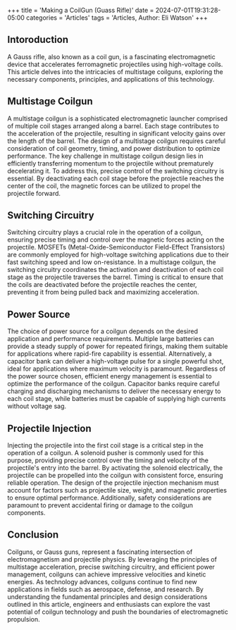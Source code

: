 +++
title = 'Making a CoilGun (Guass Rifle)'
date = 2024-07-01T19:31:28-05:00
categories = 'Articles'
tags = 'Articles, Author: Eli Watson'
+++

## Intoroduction

A Gauss rifle, also known as a coil gun, is a fascinating electromagnetic device that accelerates 
ferromagnetic projectiles using high-voltage coils. This article delves into the intricacies of multistage 
coilguns, exploring the necessary components, principles, and applications of this technology.

## Multistage Coilgun

A multistage coilgun is a sophisticated electromagnetic launcher comprised of multiple coil stages arranged 
along a barrel. Each stage contributes to the acceleration of the projectile, resulting in significant 
velocity gains over the length of the barrel. The design of a multistage coilgun requires careful 
consideration of coil geometry, timing, and power distribution to optimize performance.
The key challenge in multistage coilgun design lies in efficiently transferring momentum to the projectile 
without prematurely decelerating it. To address this, precise control of the switching circuitry is essential. 
By deactivating each coil stage before the projectile reaches the center of the coil, the magnetic forces can 
be utilized to propel the projectile forward.

## Switching Circuitry

Switching circuitry plays a crucial role in the operation of a coilgun, ensuring precise timing and control 
over the magnetic forces acting on the projectile. MOSFETs (Metal-Oxide-Semiconductor Field-Effect 
Transistors) are commonly employed for high-voltage switching applications due to their fast switching speed 
and low on-resistance.
In a multistage coilgun, the switching circuitry coordinates the activation and deactivation of each coil 
stage as the projectile traverses the barrel. Timing is critical to ensure that the coils are deactivated 
before the projectile reaches the center, preventing it from being pulled back and maximizing acceleration.

## Power Source

The choice of power source for a coilgun depends on the desired application and performance requirements. 
Multiple large batteries can provide a steady supply of power for repeated firings, making them suitable for 
applications where rapid-fire capability is essential. Alternatively, a capacitor bank can deliver a 
high-voltage pulse for a single powerful shot, ideal for applications where maximum velocity is paramount.
Regardless of the power source chosen, efficient energy management is essential to optimize the performance of 
the coilgun. Capacitor banks require careful charging and discharging mechanisms to deliver the necessary 
energy to each coil stage, while batteries must be capable of supplying high currents without voltage sag.

## Projectile Injection

Injecting the projectile into the first coil stage is a critical step in the operation of a coilgun. A 
solenoid pusher is commonly used for this purpose, providing precise control over the timing and velocity of 
the projectile's entry into the barrel. By activating the solenoid electrically, the projectile can be 
propelled into the coilgun with consistent force, ensuring reliable operation.
The design of the projectile injection mechanism must account for factors such as projectile size, weight, and 
magnetic properties to ensure optimal performance. Additionally, safety considerations are paramount to 
prevent accidental firing or damage to the coilgun components.

## Conclusion

Coilguns, or Gauss guns, represent a fascinating intersection of electromagnetism and projectile physics. By 
leveraging the principles of multistage acceleration, precise switching circuitry, and efficient power 
management, coilguns can achieve impressive velocities and kinetic energies.
As technology advances, coilguns continue to find new applications in fields such as aerospace, defense, and 
research. By understanding the fundamental principles and design considerations outlined in this article, 
engineers and enthusiasts can explore the vast potential of coilgun technology and push the boundaries of 
electromagnetic propulsion.